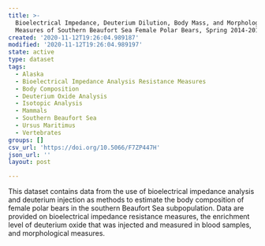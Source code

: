 ```yaml
---
title: >-
  Bioelectrical Impedance, Deuterium Dilution, Body Mass, and Morphological
  Measures of Southern Beaufort Sea Female Polar Bears, Spring 2014-2016
created: '2020-11-12T19:26:04.989187'
modified: '2020-11-12T19:26:04.989197'
state: active
type: dataset
tags:
  - Alaska
  - Bioelectrical Impedance Analysis Resistance Measures
  - Body Composition
  - Deuterium Oxide Analysis
  - Isotopic Analysis
  - Mammals
  - Southern Beaufort Sea
  - Ursus Maritimus
  - Vertebrates
groups: []
csv_url: 'https://doi.org/10.5066/F7ZP447H'
json_url: ''
layout: post

---
```

This dataset contains data from the use of bioelectrical impedance analysis and deuterium injection as methods to estimate the body composition of female polar bears in the southern Beaufort Sea subpopulation. Data are provided on bioelectrical impedance resistance measures, the enrichment level of deuterium oxide that was injected and measured in blood samples, and morphological measures.
